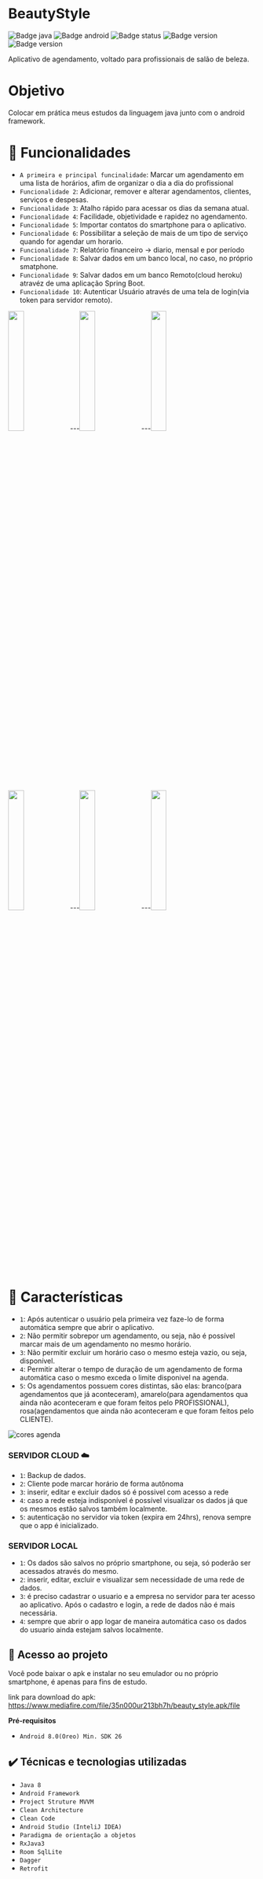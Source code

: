 # BeautyStyle

![Badge java](https://img.shields.io/badge/Java-ED8B00?style=for-the-badge&logo=java&logoColor=white)
![Badge android](https://img.shields.io/badge/Android-3DDC84?style=for-the-badge&logo=android&logoColor=white)
![Badge status](https://badgen.net/github/status/micromatch/micromatch/4.0.1)
![Badge version](https://img.shields.io/badge/cloud-heroku-purple)
![Badge version](https://img.shields.io/badge/version-2.0-blue)

Aplicativo de agendamento, voltado para profissionais de salão de beleza.
# Objetivo
Colocar em prática meus estudos da linguagem java junto com o android framework.
# :hammer: Funcionalidades

- `A primeira e principal funcinalidade`:  Marcar um agendamento em uma lista de horários, afim de organizar o dia a dia do profissional
- `Funcionalidade 2`: Adicionar, remover e alterar agendamentos, clientes, serviços e despesas.
- `Funcionalidade 3`: Atalho rápido para acessar os dias da semana atual.
- `Funcionalidade 4`: Facilidade, objetividade e rapidez no agendamento.
- `Funcionalidade 5`: Importar contatos do smartphone para o aplicativo.
- `Funcionalidade 6`: Possibilitar a seleção de mais de um tipo de serviço quando for agendar um horario.
- `Funcionalidade 7`: Relatório financeiro -> diario, mensal e por período
- `Funcionalidade 8`: Salvar dados em um banco local, no caso, no próprio smatphone.
- `Funcionalidade 9`: Salvar dados em um banco Remoto(cloud heroku) atravéz de uma aplicação Spring Boot.
- `Funcionalidade 10`: Autenticar Usuário através de uma tela de login(via token para servidor remoto).

<img src="https://user-images.githubusercontent.com/96504657/185512784-cd349ac6-a7d0-496f-b4fe-74326933823f.gif" width="25%" height="25%"/>---<img src="https://user-images.githubusercontent.com/96504657/185514465-cf977cda-36c2-4a66-aac7-9bfc215bbbf4.gif" width="25%" height="25%"/>---<img src="https://user-images.githubusercontent.com/96504657/185519607-9a566af3-d5ad-42f3-865c-4cc43140b67e.gif" width="25%" height="25%"/>
<img src="https://user-images.githubusercontent.com/96504657/185660120-104370b4-7411-4586-a60b-e0ad42076d25.gif" width="25%" height="25%"/>---<img src="https://user-images.githubusercontent.com/96504657/185663171-dd75de6c-d07e-4a18-9d23-2e3a8901202c.gif" width="25%" height="25%"/>---<img src="https://user-images.githubusercontent.com/96504657/185665274-71d89857-ec33-4785-896e-31ba47282aa8.gif" width="25%" height="25%"/>

# :scroll: Características

- `1`: Após autenticar o usuário pela primeira vez faze-lo de forma automática sempre que abrir o aplicativo.
- `2`: Não permitir sobrepor um agendamento, ou seja, não é possível marcar mais de um agendamento no mesmo horário.
- `3`: Não permitir excluir um horário caso o mesmo esteja vazio, ou seja, disponível.
- `4`: Permitir alterar o tempo de duração de um agendamento de forma automática caso o mesmo exceda o limite disponivel na agenda.
- `5`: Os agendamentos possuem cores distintas, são elas: branco(para agendamentos que já aconteceram), amarelo(para agendamentos qua ainda não aconteceram e que foram feitos pelo PROFISSIONAL), rosa(agendamentos que ainda não aconteceram e que foram feitos pelo CLIENTE).

![cores agenda](https://user-images.githubusercontent.com/96504657/185721559-158d38b3-be27-4a65-a7b5-1ab930511430.jpg)

### SERVIDOR CLOUD :cloud:

- `1`: Backup de dados.
- `2`: Cliente pode marcar horário de forma autônoma
- `3`: inserir, editar e excluir dados só é possivel com acesso a rede
- `4`: caso a rede esteja indisponível é possível visualizar os dados já que os mesmos estão salvos também localmente.
- `5`: autenticação no servidor via token (expira em 24hrs), renova sempre que o app é inicializado.

### SERVIDOR LOCAL

- `1`: Os dados são salvos no próprio smartphone, ou seja, só poderão ser acessados através do mesmo.
- `2`: inserir, editar, excluir e visualizar sem necessidade de uma rede de dados.
- `3`: é preciso cadastrar o usuario e a empresa no servidor para ter acesso ao aplicativo. Após o cadastro e login, a rede de dados não é mais necessária.
- `4`: sempre que abrir o app logar de maneira automática caso os dados do usuario ainda estejam salvos localmente.

## 📁 Acesso ao projeto

Você pode baixar o apk e instalar no seu emulador ou no próprio smartphone, é apenas para fins de estudo.

link para download do apk: https://www.mediafire.com/file/35n000ur213bh7h/beauty_style.apk/file

**Pré-requisitos**
 
- `Android 8.0(Oreo) Min. SDK 26`

## ✔️ Técnicas e tecnologias utilizadas

- ``Java 8``
- ``Android Framework``
- ``Project Struture MVVM``
- ``Clean Architecture``
- ``Clean Code``
- ``Android Studio (InteliJ IDEA)``
- ``Paradigma de orientação a objetos``
- ``RxJava3``
- ``Room SqlLite``
- ``Dagger``
- ``Retrofit``
